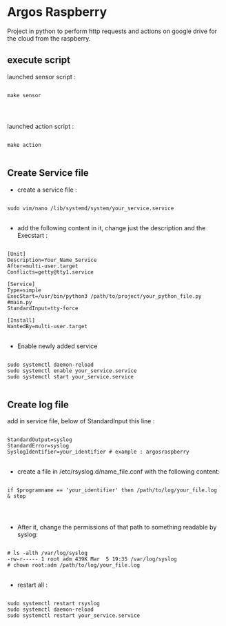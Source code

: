 # Argos Raspberry

Project in python to perform http requests and actions on google drive for the cloud from the raspberry.

## execute script

launched sensor script :
<pre>
<code>
make sensor
</pre>
</code>

launched action script :
<pre>
<code>
make action
</code>
</pre>

## Create Service file

- create a service file :
<pre>
<code>
sudo vim/nano /lib/systemd/system/your_service.service
</code>
</pre>

- add the following content in it, change just the description and the Execstart :
<pre>
<code>
[Unit]
Description=Your_Name_Service
After=multi-user.target
Conflicts=getty@tty1.service

[Service]
Type=simple
ExecStart=/usr/bin/python3 /path/to/project/your_python_file.py #main.py
StandardInput=tty-force

[Install]
WantedBy=multi-user.target
</code>
</pre>

- Enable newly added service
<pre>
<code>
sudo systemctl daemon-reload
sudo systemctl enable your_service.service
sudo systemctl start your_service.service
</code>
</pre>

## Create log file

add in service file, below of StandardInput this line :
<pre>
<code>
StandardOutput=syslog
StandardError=syslog
SyslogIdentifier=your_identifier # example : argosraspberry
</code>
</pre>

- create a file in /etc/rsyslog.d/name_file.conf with the following content:
<pre>
<code>
if $programname == 'your_identifier' then /path/to/log/your_file.log
& stop
</pre>
</code>

- After it, change the permissions of that path to something readable by syslog:
<pre>
<code>
# ls -alth /var/log/syslog 
-rw-r----- 1 root adm 439K Mar  5 19:35 /var/log/syslog
# chown root:adm /path/to/log/your_file.log
</code>
</pre>

- restart all :
<pre>
<code>
sudo systemctl restart rsyslog
sudo systemctl daemon-reload
sudo systemctl restart your_service.service
</code>
</pre>

